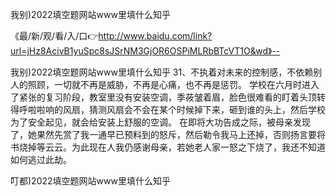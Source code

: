 我别)2022填空题网站www里填什么知乎

《最/新/观/看/入/口👉http://www.baidu.com/link?url=jHz8AcivB1yuSpc8sJSrNM3GjOR6OSPiMLRbBTcVT1O&wd》--

我别)2022填空题网站www里填什么知乎	31、不执着对未来的控制感，不依赖别人的照顾，一切就不再是威胁，不再是心痛，也不再是惩罚。
学校在六月时进入了紧张的复习阶段，教室里没有安装空调，季莜皱着眉，脸色很难看的盯着头顶转得呼啦啦响的风扇，猜测风扇会不会在某个时候掉下来，砸到谁的头上，然后学校为了安全起见，就会给安装上舒服的空调。
在即将大功告成之际，被母亲发现了，她果然先赏了我一通早已预料到的怒斥，然后勒令我马上还掉，否则扬言要将书烧掉等云云。为此现在人我仍感谢母亲，若她老人家一怒之下烧了，我还不知道如何逃过此劫。





叮都)2022填空题网站www里填什么知乎
